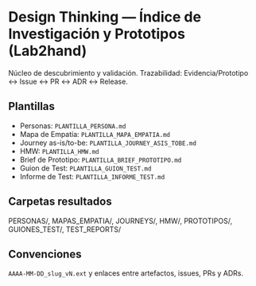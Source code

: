 # Design Thinking — Índice de Investigación y Prototipos (Lab2hand)

Núcleo de descubrimiento y validación. Trazabilidad: Evidencia/Prototipo ↔ Issue ↔ PR ↔ ADR ↔ Release.

## Plantillas
- Personas: `PLANTILLA_PERSONA.md`
- Mapa de Empatía: `PLANTILLA_MAPA_EMPATIA.md`
- Journey as-is/to-be: `PLANTILLA_JOURNEY_ASIS_TOBE.md`
- HMW: `PLANTILLA_HMW.md`
- Brief de Prototipo: `PLANTILLA_BRIEF_PROTOTIPO.md`
- Guion de Test: `PLANTILLA_GUION_TEST.md`
- Informe de Test: `PLANTILLA_INFORME_TEST.md`

## Carpetas resultados
PERSONAS/, MAPAS_EMPATIA/, JOURNEYS/, HMW/, PROTOTIPOS/, GUIONES_TEST/, TEST_REPORTS/

## Convenciones
`AAAA-MM-DD_slug_vN.ext` y enlaces entre artefactos, issues, PRs y ADRs.
